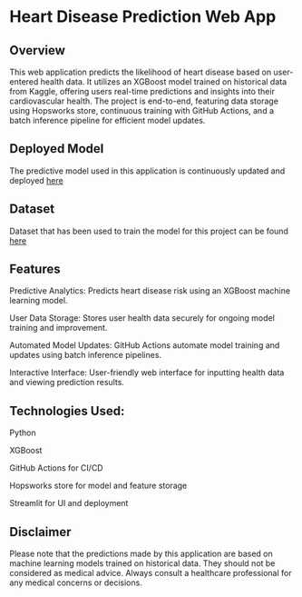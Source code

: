 # Heart Disease Prediction Web App


## Overview

This web application predicts the likelihood of heart disease based on user-entered health data. It utilizes an XGBoost model trained on historical data from Kaggle, offering users real-time predictions and insights into their cardiovascular health. The project is end-to-end, featuring data storage using Hopsworks store, continuous training with GitHub Actions, and a batch inference pipeline for efficient model updates.

## Deployed Model

The predictive model used in this application is continuously updated and deployed [here](https://scalable-heart-prediction.streamlit.app/)

## Dataset

Dataset that has been used to train the model for this project can be found [here](https://www.kaggle.com/datasets/kamilpytlak/personal-key-indicators-of-heart-disease/data)

## Features

Predictive Analytics: Predicts heart disease risk using an XGBoost machine learning model.

User Data Storage: Stores user health data securely for ongoing model training and improvement.

Automated Model Updates: GitHub Actions automate model training and updates using batch inference pipelines.

Interactive Interface: User-friendly web interface for inputting health data and viewing prediction results.

## Technologies Used:

Python

XGBoost

GitHub Actions for CI/CD

Hopsworks store for model and feature storage

Streamlit for UI and deployment

## Disclaimer
Please note that the predictions made by this application are based on machine learning models trained on historical data. They should not be considered as medical advice. Always consult a healthcare professional for any medical concerns or decisions.
